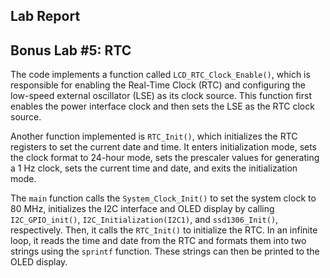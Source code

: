 ##  Lab Report ##

## Bonus Lab #5: RTC ##

The code implements a function called `LCD_RTC_Clock_Enable()`, which is responsible for enabling the Real-Time Clock (RTC) and configuring the low-speed external oscillator (LSE) as its clock source. This function first enables the power interface clock and then sets the LSE as the RTC clock source.

Another function implemented is `RTC_Init()`, which initializes the RTC registers to set the current date and time. It enters initialization mode, sets the clock format to 24-hour mode, sets the prescaler values for generating a 1 Hz clock, sets the current time and date, and exits the initialization mode.

The `main` function calls the `System_Clock_Init()` to set the system clock to 80 MHz, initializes the I2C interface and OLED display by calling `I2C_GPIO_init()`, `I2C_Initialization(I2C1)`, and `ssd1306_Init()`, respectively. Then, it calls the `RTC_Init()` to initialize the RTC. In an infinite loop, it reads the time and date from the RTC and formats them into two strings using the `sprintf` function. These strings can then be printed to the OLED display.
